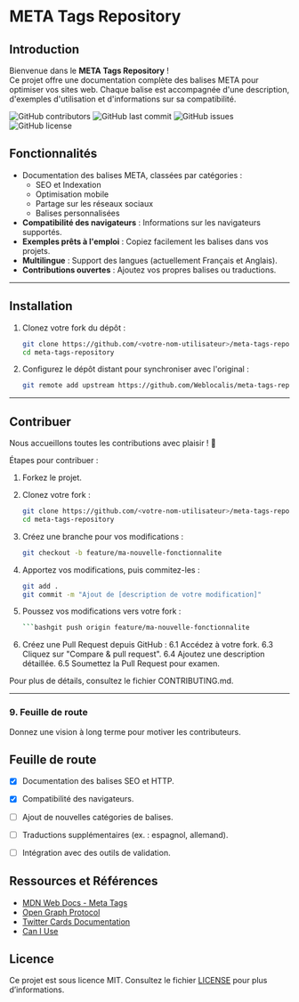 # META Tags Repository
## Introduction
Bienvenue dans le **META Tags Repository** !  
Ce projet offre une documentation complète des balises META pour optimiser vos sites web. Chaque balise est accompagnée d'une description, d'exemples d'utilisation et d'informations sur sa compatibilité.

![GitHub contributors](https://img.shields.io/github/contributors/Weblocalis/meta-tags-repository)
![GitHub last commit](https://img.shields.io/github/last-commit/Weblocalis/meta-tags-repository)
![GitHub issues](https://img.shields.io/github/issues/Weblocalis/meta-tags-repository)
![GitHub license](https://img.shields.io/github/license/Weblocalis/meta-tags-repository)


## Fonctionnalités

- Documentation des balises META, classées par catégories :
  - SEO et Indexation
  - Optimisation mobile
  - Partage sur les réseaux sociaux
  - Balises personnalisées
- **Compatibilité des navigateurs** : Informations sur les navigateurs supportés.
- **Exemples prêts à l'emploi** : Copiez facilement les balises dans vos projets.
- **Multilingue** : Support des langues (actuellement Français et Anglais).
- **Contributions ouvertes** : Ajoutez vos propres balises ou traductions.

---

## Installation

1. Clonez votre fork du dépôt :
   ```bash
   git clone https://github.com/<votre-nom-utilisateur>/meta-tags-repository.git
   cd meta-tags-repository
2. Configurez le dépôt distant pour synchroniser avec l'original :
   ```bash
   git remote add upstream https://github.com/Weblocalis/meta-tags-repository.git
---

## Contribuer

Nous accueillons toutes les contributions avec plaisir ! 🚀

Étapes pour contribuer :

1. Forkez le projet.


2. Clonez votre fork :
   ```bash
   git clone https://github.com/<votre-nom-utilisateur>/meta-tags-repository.git
   cd meta-tags-repository


3. Créez une branche pour vos modifications :
   ```bash
   git checkout -b feature/ma-nouvelle-fonctionnalite


4. Apportez vos modifications, puis commitez-les :
   ```bash
   git add .
   git commit -m "Ajout de [description de votre modification]"


5. Poussez vos modifications vers votre fork :
   ```bash
   ```bashgit push origin feature/ma-nouvelle-fonctionnalite


6. Créez une Pull Request depuis GitHub :
6.1 Accédez à votre fork.
6.3 Cliquez sur "Compare & pull request".
6.4 Ajoutez une description détaillée.
6.5 Soumettez la Pull Request pour examen.

Pour plus de détails, consultez le fichier CONTRIBUTING.md.

---


### **9. Feuille de route**
Donnez une vision à long terme pour motiver les contributeurs.

## Feuille de route
- [x] Documentation des balises SEO et HTTP.
- [x] Compatibilité des navigateurs.
- [ ] Ajout de nouvelles catégories de balises.
- [ ] Traductions supplémentaires (ex. : espagnol, allemand).
- [ ] Intégration avec des outils de validation.


## Ressources et Références
- [MDN Web Docs - Meta Tags](https://developer.mozilla.org/en-US/docs/Web/HTML/Element/meta)
- [Open Graph Protocol](https://ogp.me/)
- [Twitter Cards Documentation](https://developer.twitter.com/en/docs/twitter-for-websites/cards/overview/abouts-cards)
- [Can I Use](https://caniuse.com/)


## Licence
Ce projet est sous licence MIT. Consultez le fichier [LICENSE](LICENSE) pour plus d’informations.